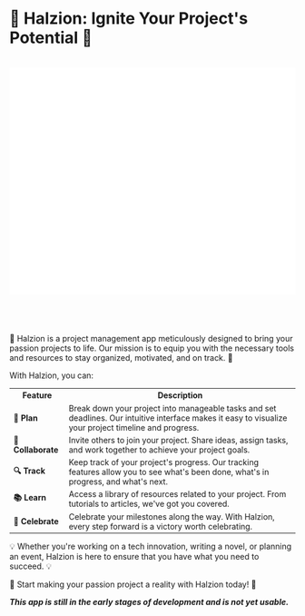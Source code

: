 <h1>🚀 Halzion: Ignite Your Project's Potential 🚀</h1>

<div align="center">
	<br>
	<a href="https://github.com/ikoshura/Halzion/blame/main/header.svg">
		<img src="header.svg" width="800" height="400" alt="Click to see the source">
	</a>
	<br>
</div>



<br>
<br>
<br>

<p>🌟 Halzion is a project management app meticulously designed to bring your passion projects to life. Our mission is to equip you with the necessary tools and resources to stay organized, motivated, and on track. 🌟</p>
<p>With Halzion, you can:</p>
<table>
  <tr>
    <th>Feature</th>
    <th>Description</th>
  </tr>
  <tr>
    <td><strong>📝 Plan</strong></td>
    <td>Break down your project into manageable tasks and set deadlines. Our intuitive interface makes it easy to visualize your project timeline and progress.</td>
  </tr>
  <tr>
    <td><strong>🤝 Collaborate</strong></td>
    <td>Invite others to join your project. Share ideas, assign tasks, and work together to achieve your project goals.</td>
  </tr>
  <tr>
    <td><strong>🔍 Track</strong></td>
    <td>Keep track of your project's progress. Our tracking features allow you to see what's been done, what's in progress, and what's next.</td>
  </tr>
  <tr>
    <td><strong>📚 Learn</strong></td>
    <td>Access a library of resources related to your project. From tutorials to articles, we've got you covered.</td>
  </tr>
  <tr>
    <td><strong>🎉 Celebrate</strong></td>
    <td>Celebrate your milestones along the way. With Halzion, every step forward is a victory worth celebrating.</td>
  </tr>
</table>

<p> 💡 Whether you're working on a tech innovation, writing a novel, or planning an event, Halzion is here to ensure that you have what you need to succeed. 💡</p>
<p> 🎯 Start making your passion project a reality with Halzion today! 🎯</p>

<p><strong><em>This app is still in the early stages of development and is not yet usable.</em></strong></p>



